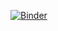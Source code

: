 [![Binder](https://mybinder.org/badge_logo.svg)](https://mybinder.org/v2/gh/zhangerrrangs/BoSL_scraper/HEAD)